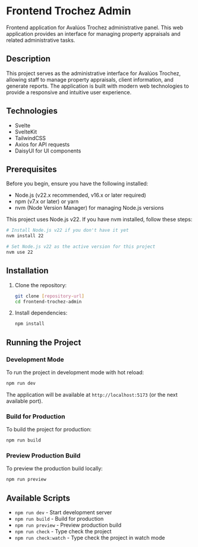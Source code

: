 # Frontend Trochez Admin

Frontend application for Avalúos Trochez administrative panel. This web application provides an interface for managing property appraisals and related administrative tasks.

## Description

This project serves as the administrative interface for Avalúos Trochez, allowing staff to manage property appraisals, client information, and generate reports. The application is built with modern web technologies to provide a responsive and intuitive user experience.

## Technologies

- Svelte
- SvelteKit
- TailwindCSS
- Axios for API requests
- DaisyUI for UI components

## Prerequisites

Before you begin, ensure you have the following installed:
- Node.js (v22.x recommended, v16.x or later required)
- npm (v7.x or later) or yarn
- nvm (Node Version Manager) for managing Node.js versions

This project uses Node.js v22. If you have nvm installed, follow these steps:

```bash
# Install Node.js v22 if you don't have it yet
nvm install 22

# Set Node.js v22 as the active version for this project
nvm use 22
```

## Installation

1. Clone the repository:
   ```bash
   git clone [repository-url]
   cd frontend-trochez-admin
   ```

2. Install dependencies:
   ```bash
   npm install
   ```

## Running the Project

### Development Mode

To run the project in development mode with hot reload:

```bash
npm run dev
```

The application will be available at `http://localhost:5173` (or the next available port).

### Build for Production

To build the project for production:

```bash
npm run build
```

### Preview Production Build

To preview the production build locally:

```bash
npm run preview
```

## Available Scripts

- `npm run dev` - Start development server
- `npm run build` - Build for production
- `npm run preview` - Preview production build
- `npm run check` - Type check the project
- `npm run check:watch` - Type check the project in watch mode

